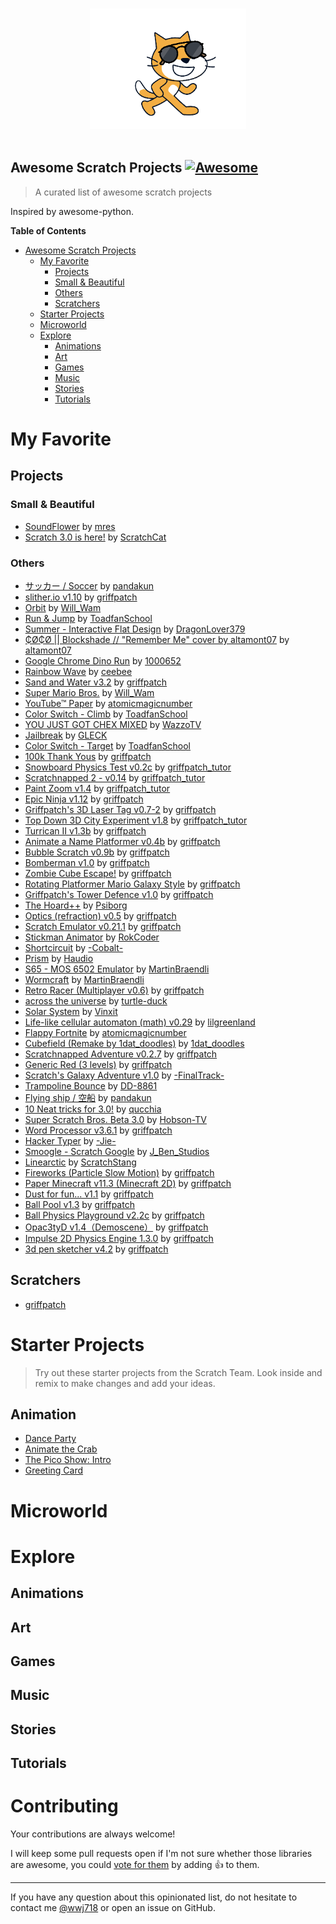 <p align="center">
  <br>
  <img width="250" src="./cool_scratch.png" alt="logo of vue-awesome repository">
  <br>
  <br>
</p>

## Awesome Scratch Projects [![Awesome](https://cdn.rawgit.com/sindresorhus/awesome/d7305f38d29fed78fa85652e3a63e154dd8e8829/media/badge.svg)](https://github.com/sindresorhus/awesome)

> A curated list of awesome scratch projects

Inspired by awesome-python.

**Table of Contents**

- [Awesome Scratch Projects](#awesome-scratch-projects)
    - [My Favorite](#my-favorite)
      - [Projects](#projects)
       - [Small & Beautiful](#Small-and-Beautiful)
       - [Others](#others)
      - [Scratchers](#Scratchers)
    - [Starter Projects](#starter-projects)
    - [Microworld](#microworld)
    - [Explore](#explore)
      - [Animations](#animations)
      - [Art](#art)
      - [Games](#games)
      - [Music](#music)
      - [Stories](#stories)
      - [Tutorials](#tutorials)


# My Favorite

## Projects

### Small & Beautiful
- [SoundFlower](https://scratch.mit.edu/projects/10007296/) by [mres](https://scratch.mit.edu/users/mres/)
- [Scratch 3.0 is here!](https://scratch.mit.edu/projects/276660763/) by [ScratchCat](https://scratch.mit.edu/users/ScratchCat)

### Others
- [サッカー / Soccer](https://scratch.mit.edu/projects/230073978/) by [pandakun](https://scratch.mit.edu/users/pandakun/)
- [slither.io v1.10](https://scratch.mit.edu/projects/108566337/) by [griffpatch](https://scratch.mit.edu/users/griffpatch/)
- [Orbit](https://scratch.mit.edu/projects/221275988/) by [Will_Wam](https://scratch.mit.edu/users/Will_Wam/)
- [Run & Jump](https://scratch.mit.edu/projects/208914317/) by [ToadfanSchool](https://scratch.mit.edu/users/ToadfanSchool/)
- [Summer - Interactive Flat Design](https://scratch.mit.edu/projects/226061688/) by [DragonLover379](https://scratch.mit.edu/users/DragonLover379)
- [₵Ø₵Ø || Blockshade // "Remember Me" cover by altamont07](https://scratch.mit.edu/projects/215881611/) by [altamont07](https://scratch.mit.edu/users/altamont07/)
- [Google Chrome Dino Run](https://scratch.mit.edu/projects/189057541/) by [1000652](https://scratch.mit.edu/users/1000652/)
- [Rainbow Wave](https://scratch.mit.edu/projects/235228209/) by [ceebee](https://scratch.mit.edu/users/ceebee)
- [Sand and Water v3.2](https://scratch.mit.edu/projects/206806888/) by [griffpatch](https://scratch.mit.edu/users/griffpatch)
- [Super Mario Bros.](https://scratch.mit.edu/projects/196684240) by [Will_Wam](https://scratch.mit.edu/users/Will_Wam/)
- [YouTube™ Paper](https://scratch.mit.edu/projects/204080242/) by [atomicmagicnumber](https://scratch.mit.edu/users/atomicmagicnumber)
- [Color Switch - Climb](https://scratch.mit.edu/projects/202141892/) by [ToadfanSchool](https://scratch.mit.edu/users/ToadfanSchool)
- [YOU JUST GOT CHEX MIXED](https://scratch.mit.edu/projects/203953289/) by [WazzoTV](https://scratch.mit.edu/users/WazzoTV)
- [Jailbreak](https://scratch.mit.edu/projects/199657535/) by [GLECK](https://scratch.mit.edu/users/GLECK)
- [Color Switch - Target](https://scratch.mit.edu/projects/197695649/) by [ToadfanSchool](https://scratch.mit.edu/users/ToadfanSchool/)
- [100k Thank Yous](https://scratch.mit.edu/projects/305635421/)  by [griffpatch](https://scratch.mit.edu/users/griffpatch)
- [Snowboard Physics Test v0.2c](https://scratch.mit.edu/projects/140751896/) by [griffpatch_tutor](https://scratch.mit.edu/users/griffpatch_tutor)
- [Scratchnapped 2 - v0.14](https://scratch.mit.edu/projects/133622642/) by [griffpatch_tutor](https://scratch.mit.edu/users/griffpatch_tutor)
- [Paint Zoom v1.4](https://scratch.mit.edu/projects/22594737/) by [griffpatch_tutor](https://scratch.mit.edu/users/griffpatch_tutor)
- [Epic Ninja v1.12](https://scratch.mit.edu/projects/21554369/) by [griffpatch](https://scratch.mit.edu/users/griffpatch)
- [Griffpatch's 3D Laser Tag v0.7-2](https://scratch.mit.edu/projects/17783489/) by [griffpatch](https://scratch.mit.edu/users/griffpatch)
- [Top Down 3D City Experiment v1.8](https://scratch.mit.edu/projects/85107020/) by [griffpatch_tutor](https://scratch.mit.edu/users/griffpatch_tutor)
- [Turrican II v1.3b](https://scratch.mit.edu/projects/174671513/) by [griffpatch](https://scratch.mit.edu/users/griffpatch)
- [Animate a Name Platformer v0.4b](https://scratch.mit.edu/projects/191293253/) by [griffpatch](https://scratch.mit.edu/users/griffpatch)
- [Bubble Scratch v0.9b](https://scratch.mit.edu/projects/222972802/) by [griffpatch](https://scratch.mit.edu/users/griffpatch)
- [Bomberman v1.0](https://scratch.mit.edu/projects/101720316/) by [griffpatch](https://scratch.mit.edu/users/griffpatch)
- [Zombie Cube Escape!](https://scratch.mit.edu/projects/284516654/) by [griffpatch](https://scratch.mit.edu/users/griffpatch)
- [Rotating Platformer Mario Galaxy Style](https://scratch.mit.edu/projects/12275078/) by [griffpatch](https://scratch.mit.edu/users/griffpatch)
- [Griffpatch's Tower Defence v1.0](https://scratch.mit.edu/projects/15200040/) by [griffpatch](https://scratch.mit.edu/users/griffpatch)
- [The Hoard++](https://scratch.mit.edu/projects/68617928/) by [Psiborg](https://scratch.mit.edu/users/Psiborg)
- [Optics (refraction) v0.5](https://scratch.mit.edu/projects/115735599/) by [griffpatch](https://scratch.mit.edu/users/griffpatch)
- [Scratch Emulator v0.21.1](https://scratch.mit.edu/projects/113321949/) by [griffpatch](https://scratch.mit.edu/users/griffpatch)
- [Stickman Animator](https://scratch.mit.edu/projects/172663245/) by [RokCoder](https://scratch.mit.edu/users/RokCoder)
- [Shortcircuit](https://scratch.mit.edu/projects/120050882/) by [-Cobalt-](https://scratch.mit.edu/users/-Cobalt-)
- [Prism](https://scratch.mit.edu/projects/127030178/) by [Haudio](https://scratch.mit.edu/users/Haudio)
- [S65 - MOS 6502 Emulator](https://scratch.mit.edu/projects/175052082/) by [MartinBraendli](https://scratch.mit.edu/users/MartinBraendli)
- [Wormcraft](https://scratch.mit.edu/projects/174960800/) by [MartinBraendli](https://scratch.mit.edu/users/MartinBraendli)
- [Retro Racer (Multiplayer v0.6)](https://scratch.mit.edu/projects/27270175/) by [griffpatch](https://scratch.mit.edu/users/griffpatch)
- [across the universe](https://scratch.mit.edu/projects/124742637/) by [turtle-duck](https://scratch.mit.edu/users/turtle-duck/)
- [Solar System](https://scratch.mit.edu/projects/129289906/) by [Vinxit](https://scratch.mit.edu/users/Vinxit/)
- [Life-like cellular automaton (math) v0.29](https://scratch.mit.edu/projects/77724260/) by [lilgreenland](https://scratch.mit.edu/users/lilgreenland)
- [Flappy Fortnite](https://scratch.mit.edu/projects/227340452/) by [atomicmagicnumber](https://scratch.mit.edu/users/atomicmagicnumber)
- [Cubefield (Remake by 1dat_doodles)](https://scratch.mit.edu/projects/260056237/) by [1dat_doodles](https://scratch.mit.edu/users/1dat_doodles)
- [Scratchnapped Adventure v0.2.7](https://scratch.mit.edu/projects/259993708/) by [griffpatch](https://scratch.mit.edu/users/griffpatch)
- [Generic Red (3 levels)](https://scratch.mit.edu/projects/292297781/) by [griffpatch](https://scratch.mit.edu/users/griffpatch)
- [Scratch's Galaxy Adventure v1.0](https://scratch.mit.edu/projects/304152090/) by [-FinalTrack-](https://scratch.mit.edu/users/-FinalTrack-)
- [Trampoline Bounce](https://scratch.mit.edu/projects/302042626/) by [DD-8861](https://scratch.mit.edu/users/DD-8861)
- [Flying ship / 空船](https://scratch.mit.edu/projects/306846146/) by [pandakun](https://scratch.mit.edu/users/pandakun)
- [10 Neat tricks for 3.0!](https://scratch.mit.edu/projects/310244290/) by [qucchia](https://scratch.mit.edu/users/qucchia)
- [Super Scratch Bros. Beta 3.0](https://scratch.mit.edu/projects/292793937/) by [Hobson-TV](https://scratch.mit.edu/users/Hobson-TV)
- [Word Processor v3.6.1](https://scratch.mit.edu/projects/88564231/) by [griffpatch](https://scratch.mit.edu/users/griffpatch)
- [Hacker Typer](https://scratch.mit.edu/projects/72232520/) by [-Jie-](https://scratch.mit.edu/users/-Jie-)
- [Smoogle - Scratch Google](https://scratch.mit.edu/projects/310161394/) by [J_Ben_Studios](https://scratch.mit.edu/users/J_Ben_Studios)
- [Linearctic](https://scratch.mit.edu/projects/203267226/) by [ScratchStang](https://scratch.mit.edu/users/ScratchStang)
- [Fireworks (Particle Slow Motion)](https://scratch.mit.edu/projects/45187680/) by [griffpatch](https://scratch.mit.edu/users/griffpatch)
- [Paper Minecraft v11.3 (Minecraft 2D)](https://scratch.mit.edu/projects/10128407/) by [griffpatch](https://scratch.mit.edu/users/griffpatch)
- [Dust for fun... v1.1](https://scratch.mit.edu/projects/26864255/) by [griffpatch](https://scratch.mit.edu/users/griffpatch)
- [Ball Pool v1.3](https://scratch.mit.edu/projects/23948693/) by [griffpatch](https://scratch.mit.edu/users/griffpatch)
- [Ball Physics Playground v2.2c](https://scratch.mit.edu/projects/23951544/) by [griffpatch](https://scratch.mit.edu/users/griffpatch)
- [Opac3tyD v1.4（Demoscene）](https://scratch.mit.edu/projects/61991330/) by [griffpatch](https://scratch.mit.edu/users/griffpatch)
- [Impulse 2D Physics Engine 1.3.0](https://scratch.mit.edu/projects/86958095/) by [griffpatch](https://scratch.mit.edu/users/griffpatch)
- [3d pen sketcher v4.2](https://scratch.mit.edu/projects/112008562/) by [griffpatch](https://scratch.mit.edu/users/griffpatch)

## Scratchers
- [griffpatch](https://scratch.mit.edu/users/griffpatch)

# Starter Projects
>  Try out these starter projects from the Scratch Team. Look inside and remix to make changes and add your ideas.

## Animation
- [Dance Party](https://scratch.mit.edu/projects/10128067/)
- [Animate the Crab](https://scratch.mit.edu/projects/10015059/)
- [The Pico Show: Intro](https://scratch.mit.edu/projects/10015060/)
- [Greeting Card](https://scratch.mit.edu/projects/11806234/)


# Microworld

# Explore

## Animations

## Art

## Games

## Music

## Stories

## Tutorials


# Contributing

Your contributions are always welcome! <!--Please take a look at the [contribution guidelines](https://github.com/vinta/awesome-python/blob/master/CONTRIBUTING.md) first.-->

I will keep some pull requests open if I'm not sure whether those libraries are awesome, you could [vote for them](https://github.com/vinta/awesome-python/pulls) by adding :+1: to them. 

<!--Pull requests will be merged when their votes reach **20**.-->

- - -

If you have any question about this opinionated list, do not hesitate to contact me [@wwj718](wuwenjie718@gmail.com) or open an issue on GitHub.
